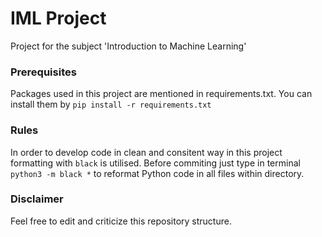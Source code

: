 # IML Project

Project for the subject 'Introduction to Machine Learning'


### Prerequisites

Packages used in this project are mentioned in requirements.txt.
You can install them by `pip install -r requirements.txt`

### Rules

In order to develop code in clean and consitent way in this project formatting with `black` is utilised.
Before commiting just type in terminal `python3 -m black *` to reformat Python code in all files within directory.

### Disclaimer
Feel free to edit and criticize this repository structure.
